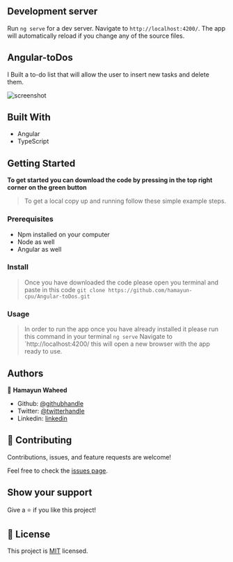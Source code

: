 ## Development server

Run `ng serve` for a dev server. Navigate to `http://localhost:4200/`. The app will automatically reload if you change any of the source files.

## Angular-toDos

I Built a to-do list that will allow the user to insert new tasks and delete them.

![screenshot](./src/img/ss.png)

## Built With

- Angular
- TypeScript

## Getting Started

**To get started you can download the code by pressing in the top right corner on the green button**

> To get a local copy up and running follow these simple example steps.

### Prerequisites

- Npm installed on your computer
- Node as well
- Angular as well

### Install

> Once you have downloaded the code please open you terminal and paste in this code
> `git clone https://github.com/hamayun-cpu/Angular-toDos.git`

### Usage

> In order to run the app once you have already installed it please run this command in your terminal
> `ng serve`
> Navigate to `http://localhost:4200/
> this will open a new browser with the app ready to use.

## Authors

👤 **Hamayun Waheed**

- Github: [@githubhandle](https://github.com/hamayun-cpu)
- Twitter: [@twitterhandle](https://twitter.com/hamayun_waheed?s=09&fbclid=IwAR0rfO9cMDDeCX8LfXf4cCNQDrL4LpJ02Q2csWhcT-VtMQ0Cy9EgTB4Wq8E)
- Linkedin: [linkedin](https://www.linkedin.com/in/hamayun-waheed-3527381b2/)

## 🤝 Contributing

Contributions, issues, and feature requests are welcome!

Feel free to check the [issues page](https://github.com/hamayun-cpu/Angular-toDos/issues).

## Show your support

Give a ⭐️ if you like this project!

## 📝 License

This project is [MIT](lic.url) licensed.
